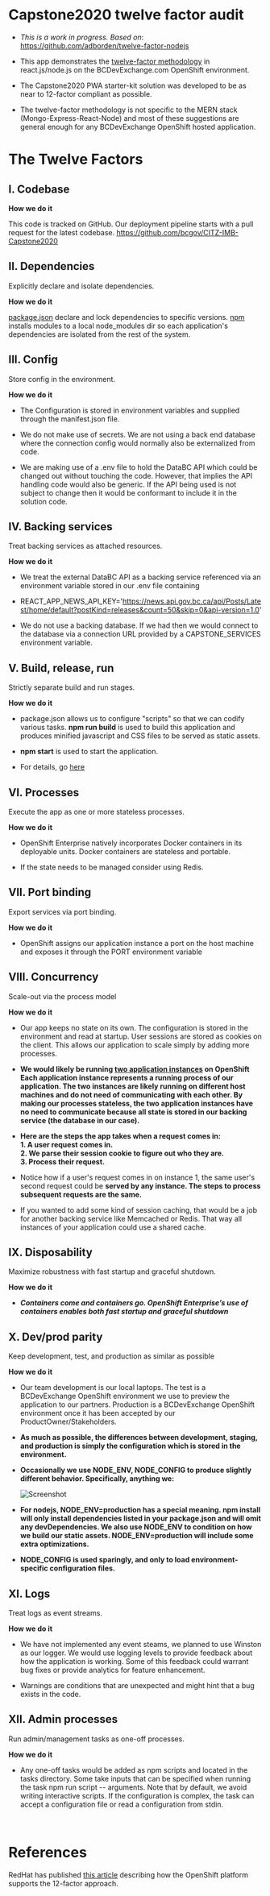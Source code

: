 # Capstone2020 twelve factor audit

* <em>This is a work in progress. Based on</em>: https://github.com/adborden/twelve-factor-nodejs

* This app demonstrates the [twelve-factor methodology](https://12factor.net/) in react.js/node.js on the BCDevExchange.com OpenShift environment.

* The Capstone2020 PWA starter-kit solution was developed to be as near to 12-factor compliant as possible.

* The twelve-factor methodology is not specific to the MERN stack (Mongo-Express-React-Node) and most of these suggestions are general enough for any BCDevExchange OpenShift hosted application.


# The Twelve Factors

## I. Codebase 

**How we do it**

This code is tracked on GitHub. Our deployment pipeline starts with a pull request for the latest codebase. https://github.com/bcgov/CITZ-IMB-Capstone2020


## II. Dependencies
Explicitly declare and isolate dependencies.

**How we do it**

[package.json](https://docs.npmjs.com/files/package.json) declare and lock dependencies to specific versions. [npm](https://www.npmjs.com/) installs modules to a local node_modules dir so each application's dependencies are isolated from the rest of the system.

## III. Config

Store config in the environment.

**How we do it**

- The Configuration is stored in environment variables and supplied through the manifest.json file. 

- We do not make use of secrets. We are not using a back end database where the connection config would normally also be externalized from code.

- We are making use of a .env file to hold the DataBC API which could be changed out without touching the code. However, that implies the API handling code would also be generic. If the API being used is not subject to change then it would be conformant to include it in the solution code.

## IV. Backing services

Treat backing services as attached resources.

**How we do it**

- We treat the external DataBC API as a backing service referenced via an environment variable stored in our .env file containing

- REACT_APP_NEWS_API_KEY='https://news.api.gov.bc.ca/api/Posts/Latest/home/default?postKind=releases&count=50&skip=0&api-version=1.0'

- We do not use a backing database. If we had then we would connect to the database via a connection URL provided by a CAPSTONE_SERVICES environment variable.

## V. Build, release, run

Strictly separate build and run stages.

**How we do it**

- package.json allows us to configure "scripts" so that we can codify various tasks. **npm run build** is used to build this application and produces minified javascript and CSS files to be served as static assets.

- **npm start** is used to start the application.

- For details, go [here](https://github.com/bcgov/CITZ-IMB-Capstone2020/tree/master/.jenkins)

## VI. Processes

Execute the app as one or more stateless processes.

**How we do it**

- OpenShift Enterprise natively incorporates Docker containers in its deployable units. Docker containers are stateless and portable.

- If the state needs to be managed consider using Redis.


## VII. Port binding

Export services via port binding.

**How we do it**

- OpenShift assigns our application instance a port on the host machine and exposes it through the PORT environment variable

## VIII. Concurrency

Scale-out via the process model

**How we do it**

- Our app keeps no state on its own. The configuration is stored in the environment and read at startup. User sessions are stored as cookies on the client. This allows our application to scale simply by adding more processes.

-  **We would likely be running [two application instances](https://github.com/adborden/twelve-factor-node/blob/master/manifest.prod.yml#L3) on OpenShift Each application instance represents a running process of our application. The two instances are likely running on different host machines and do not need of communicating with each other. By making our processes stateless, the two application instances have no need to communicate because all state is stored in our backing service (the database in our case).**

- **Here are the steps the app takes when a request comes in:**<br/>
**1.	A user request comes in.** <br/>
**2.	We parse their session cookie to figure out who they are.**<br/>
**3.	Process their request.**<br/>

- Notice how if a user's request comes in on instance 1, the same user's second request could be **served by any instance. The steps to process subsequent requests are the same.**

- If you wanted to add some kind of session caching, that would be a job for another backing service like Memcached or Redis. That way all instances of your application could use a shared cache.

## IX. Disposability

Maximize robustness with fast startup and graceful shutdown.

**How we do it**

- **<em>Containers come and containers go. OpenShift Enterprise’s use of containers enables both fast startup and graceful shutdown</em>**

## X. Dev/prod parity

Keep development, test, and production as similar as possible

**How we do it**

- Our team development is our local laptops. The test is a  BCDevExchange OpenShift environment we use to preview the application to our partners. Production is a BCDevExchange OpenShift environment once it has been accepted by our ProductOwner/Stakeholders.

- **As much as possible, the differences between development, staging, and production is simply the configuration which is stored in the environment.**

- **Occasionally we use NODE_ENV, NODE_CONFIG to produce slightly different behavior. Specifically, anything we:**

    ![Screenshot](./images/table.png)

- **For nodejs, NODE_ENV=production has a special meaning. npm install will only install dependencies listed in your package.json and will omit any devDependencies. We also use NODE_ENV to condition on how we build our static assets. NODE_ENV=production will include some extra optimizations.**

- **NODE_CONFIG is used sparingly, and only to load environment-specific  configuration files.**

## XI. Logs

Treat logs as event streams.

**How we do it**

- We have not implemented any event steams, we planned to use Winston as our logger. We would use logging levels to provide feedback about how the application is working. Some of this feedback could warrant bug fixes or provide analytics for feature enhancement. 

- Warnings are conditions that are unexpected and might hint that a bug exists in the code.

## XII. Admin processes

Run admin/management tasks as one-off processes.

**How we do it**

- Any one-off tasks would be added as npm scripts and located in the tasks directory. Some take inputs that can be specified when running the task npm run script -- arguments. Note that by default, we avoid writing interactive scripts. If the configuration is complex, the task can accept a configuration file or read a configuration from stdin.


<br/>

# References

RedHat has published [this article](https://www.openshift.com/blog/optimizing-twelve-12-factor-app-for-red-hat-openshift) describing how the OpenShift platform supports the 12-factor approach.